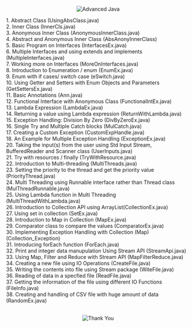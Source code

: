 <p align="center">
  <img src="https://www.superprof.co.in/blog/wp-content/uploads/2022/12/advance-java-training.jpg" alt="Advanced Java">
</p>
1. Abstract Class (UsingAbsClass.java)<br>
2. Inner Class (InnerCls.java)<br>
3. Anonymous Inner Class (AnonymousInnerClass.java)<br>
4. Abstract and Anonymous Inner Class (AbsAnonyInnerClass)<br>
5. Basic Program on Interfaces (InterfacesEx.java)<br>
6. Multiple Interfaces and using extends and implements (MultipleInterfaces.java)<br>
7. Working more on Interfaces (MoreOnInterfaces.java)<br>
8. Introduction to Enumeration / enum (EnumEx.java)<br>
9. Enum with if cases/ switch case (eSwitch.java)<br>
10. Using Getter and Setters with Enum Objects and Parameters (GetSettersEx.java)<br>
11. Basic Annotations (Ann.java)<br>
12. Functional Interface with Anonymous Class (FunctionalIntEx.java)<br>
13. Lambda Expression (LambdaEx.java)<br>
14. Returning a value using Lambda expression (ReturnWithLambda.java)<br>
15. Exception Handling: Division By Zero (DivByZeroEx.java)<br>
16. Single Try and Multiple Catch blocks (MulCatch.java)<br>
17. Creating a Custom Exception (CustomExpHandle.java)<br>
18. An Example for Multiple Exception Handling (ExceptionEx.java)<br>
20. Taking the input(s) from the user using Std Input Stream, BufferedReader and
Scanner class (UserInputs.java)<br>
21. Try with resources / finally (TryWithResource.java)<br>
22. Introduction to Multi-threading (MultiThreads.java)<br>
23. Setting the priority to the thread and get the priority value (PriorityThread.java)<br>
24. Multi Threading using Runnable interface rather than Thread class (MulThreadRunnable.java)<br>
25. Using Lambda function in Multi Threading (MultiThreadWithLambda.java)<br>
26. Introduction to Collection API using ArrayList(CollectionEx.java)<br>
27. Using set in collection (SetEx.java)<br>
28. Introduction to Map in Collection (MapEx.java)<br>
29. Comparator class to compare the values (ComparatorEx.java)<br>
30. Implementing Exception Handling with Collection (Map) (Collection_Exception)<br>
31. Introducing forEach function (ForEach.java)<br>
32. Print and integer data manupulation Using Stream API (StreamApi.java)<br>
33. Using Map, Filter and Reduce with Stream API (MapFilterReduce.java)<br>
34. Creating a new file using IO Operations (CreateFile.java)<br>
35. Writing the contents into file using Stream package (WiteFile.java)<br>
36. Reading of data in a specfied file (ReadFile.java)<br>
37. Getting the information of the file using different IO Functions (FileInfo.java)<br>
38. Creating and handling of CSV file with huge amount of data (RandomEx.java)<br><br>
<p align="center">
  <img src="https://leftbraincraftbrain.com/wp-content/uploads/2018/11/thank-you-green.png" alt="Thank You">
</p>
